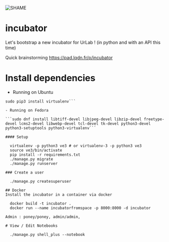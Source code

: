 ![SHAME](https://travis-ci.org/UrLab/incubator.svg?branch=master)
# incubator
Let's bootstrap a new incubator for UrLab ! (in python and with an API this time)

Quick brainstorming https://pad.lqdn.fr/p/incubator


# Install dependencies
    
  - Running on Ubuntu
  
  ```sudo apt-get install python3-dev python3-setuptools libtiff5-dev libjpeg62-turbo-dev zlib1g-dev libfreetype6-dev liblcms2-dev libwebp-dev tcl8.5-dev tk8.5-dev python3-pip
sudo pip3 install virtualenv```
    
  - Running on Fedora 
  
  ```sudo dnf install libtiff-devel libjpeg-devel libzip-devel freetype-devel lcms2-devel libwebp-devel tcl-devel tk-devel python3-devel python3-setuptools python3-virtualenv```

#### Setup

    virtualenv -p python3 ve3 # or virtualenv-3 -p python3 ve3
    source ve3/bin/activate
    pip install -r requirements.txt
    ./manage.py migrate
    ./manage.py runserver

### Create a user

    ./manage.py createsuperuser
    
## Docker
Install the incubator in a container via docker

    docker build -t incubator .
    docker run --name incubatorfromspace -p 8000:8000 -d incubator
    
Admin : poney/poney, admin/admin, 
    
# View / Edit Notebooks

    ./manage.py shell_plus --notebook


